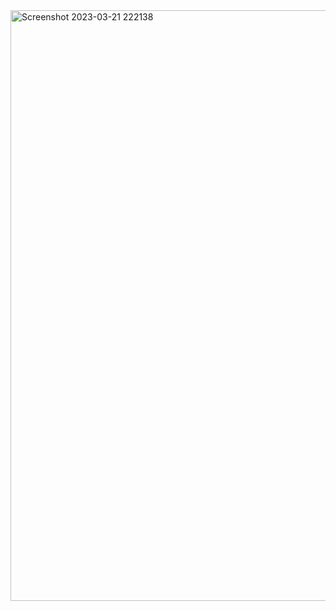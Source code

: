 <img width="945" alt="Screenshot 2023-03-21 222138" src="https://user-images.githubusercontent.com/114028212/226755322-17ced20e-df51-4ea2-8f2d-fa0429872849.png">
